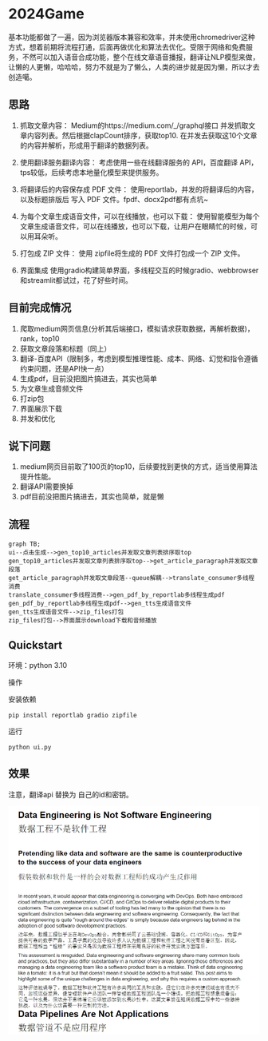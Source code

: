 # 2024Game
基本功能都做了一遍，因为浏览器版本兼容和效率，并未使用chromedriver这种方式，想着前期将流程打通，后面再做优化和算法去优化。受限于网络和免费服务，不然可以加入语音合成功能，整个在线文章语音播报，翻译让NLP模型来做，让懒的人更懒，哈哈哈，努力不就是为了懒么，人类的进步就是因为懒，所以才去创造噶。   

## 思路
1. 抓取文章内容：
Medium的https://medium.com/_/graphql接口 并发抓取文章内容列表。然后根据clapCount排序，获取top10. 在并发去获取这10个文章的内容并解析，形成用于翻译的数据列表。

2. 使用翻译服务翻译内容：
考虑使用一些在线翻译服务的 API，百度翻译 API，tps较低，后续考虑本地量化模型来提供服务。

3. 将翻译后的内容保存成 PDF 文件：
使用reportlab，并发的将翻译后的内容，以及标题排版后 写入 PDF 文件。fpdf、docx2pdf都有点坑~

4. 为每个文章生成语音文件，可以在线播放，也可以下载：
使用智能模型为每个文章生成语音文件，可以在线播放，也可以下载，让用户在眼睛忙的时候，可以用耳朵听。

5. 打包成 ZIP 文件：
使用 zipfile将生成的 PDF 文件打包成一个 ZIP 文件。

6. 界面集成
使用gradio构建简单界面，多线程交互的时候gradio、webbrowser和streamlit都试过，花了好些时间。


## 目前完成情况
1. 爬取medium网页信息(分析其后端接口，模拟请求获取数据，再解析数据)，rank，top10
2. 获取文章段落和标题（同上）
3. 翻译-百度API（限制多，考虑到模型推理性能、成本、网络、幻觉和指令遵循约束问题，还是API快一点）
4. 生成pdf，目前没把图片搞进去，其实也简单
5. 为文章生成音频文件
6. 打zip包
7. 界面展示下载
8. 并发和优化

## 说下问题
1. medium网页目前取了100页的top10，后续要找到更快的方式，适当使用算法提升性能。
2. 翻译API需要换掉
3. pdf目前没把图片搞进去，其实也简单，就是懒

## 流程
```mermaid
graph TB;
ui--点击生成-->gen_top10_articles并发取文章列表排序取top
gen_top10_articles并发取文章列表排序取top-->get_article_paragraph并发取文章段落
get_article_paragraph并发取文章段落--queue解耦-->translate_consumer多线程消费
translate_consumer多线程消费-->gen_pdf_by_reportlab多线程生成pdf
gen_pdf_by_reportlab多线程生成pdf-->gen_tts生成语音文件
gen_tts生成语音文件-->zip_files打包
zip_files打包-->界面展示download下载和音频播放

```

## Quickstart
环境：python 3.10  

操作

安装依赖

```
pip install reportlab gradio zipfile
```

运行

```
python ui.py
```

## 效果
注意，翻译api 替换为 自己的id和密钥。

![效果](1.png)
